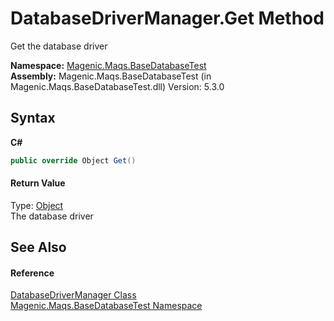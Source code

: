 # DatabaseDriverManager.Get Method 
 

Get the database driver

**Namespace:**&nbsp;<a href="MAQS_5/DataBase_AUTOGENERATED/Magenic-Maqs-BaseDatabaseTest_Namespace">Magenic.Maqs.BaseDatabaseTest</a><br />**Assembly:**&nbsp;Magenic.Maqs.BaseDatabaseTest (in Magenic.Maqs.BaseDatabaseTest.dll) Version: 5.3.0

## Syntax

**C#**<br />
``` C#
public override Object Get()
```


#### Return Value
Type: <a href="http://msdn2.microsoft.com/en-us/library/e5kfa45b" target="_blank">Object</a><br />The database driver

## See Also


#### Reference
<a href="MAQS_5/DataBase_AUTOGENERATED/DatabaseDriverManager_Class">DatabaseDriverManager Class</a><br /><a href="MAQS_5/DataBase_AUTOGENERATED/Magenic-Maqs-BaseDatabaseTest_Namespace">Magenic.Maqs.BaseDatabaseTest Namespace</a><br />